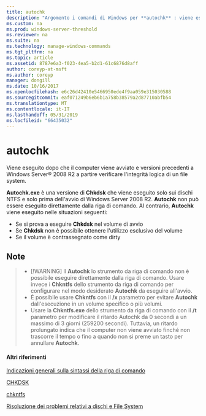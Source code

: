 ```yaml
---
title: autochk
description: "Argomento i comandi di Windows per **autochk** : viene eseguito quando il computer viene avviato e prima di Windows Server a partire verificare l'integrità logica di un file system."
ms.custom: na
ms.prod: windows-server-threshold
ms.reviewer: na
ms.suite: na
ms.technology: manage-windows-commands
ms.tgt_pltfrm: na
ms.topic: article
ms.assetid: 8787e6a3-f023-4ea5-b2d1-61c6876d8aff
author: coreyp-at-msft
ms.author: coreyp
manager: dongill
ms.date: 10/16/2017
ms.openlocfilehash: e6c26d42410e5466950ede4f9aa059e315030588
ms.sourcegitcommit: eaf071249b6eb6b1a758b38579a2d87710abfb54
ms.translationtype: MT
ms.contentlocale: it-IT
ms.lasthandoff: 05/31/2019
ms.locfileid: "66435032"
---
```

# <a name="autochk"></a>autochk



Viene eseguito dopo che il computer viene avviato e versioni precedenti a Windows Server® 2008 R2 a partire verificare l'integrità logica di un file system.

**Autochk.exe** è una versione di **Chkdsk** che viene eseguito solo sui dischi NTFS e solo prima dell'avvio di Windows Server 2008 R2. **Autochk** non può essere eseguito direttamente dalla riga di comando. Al contrario, **Autochk** viene eseguito nelle situazioni seguenti:
-   Se si prova a eseguire **Chkdsk** nel volume di avvio
-   Se **Chkdsk** non è possibile ottenere l'utilizzo esclusivo del volume
-   Se il volume è contrassegnato come dirty

## <a name="remarks"></a>Note

> -   [!WARNING]
>     Il **Autochk** lo strumento da riga di comando non è possibile eseguire direttamente dalla riga di comando. Usare invece i **Chkntfs** dello strumento da riga di comando per configurare nel modo desiderato **Autochk** da eseguire all'avvio.
> -   È possibile usare **Chkntfs** con il **/x** parametro per evitare **Autochk** dall'esecuzione in un volume specifico o più volumi.
> -   Usare la **Chkntfs.exe** dello strumento da riga di comando con il **/t** parametro per modificare il ritardo Autochk da 0 secondi a un massimo di 3 giorni (259200 secondi). Tuttavia, un ritardo prolungato indica che il computer non viene avviato finché non trascorre il tempo o fino a quando non si preme un tasto per annullare **Autochk**.

#### <a name="additional-references"></a>Altri riferimenti

[Indicazioni generali sulla sintassi della riga di comando](command-line-syntax-key.md)

[CHKDSK](chkdsk.md)

[chkntfs](chkntfs.md)

[Risoluzione dei problemi relativi a dischi e File System](https://go.microsoft.com/fwlink/?LinkId=4527)
